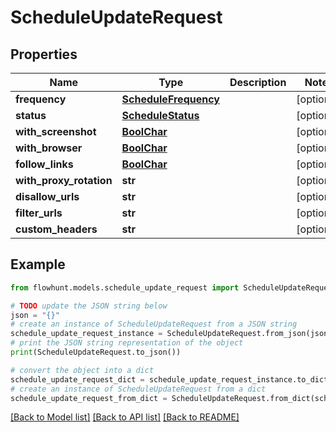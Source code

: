 # ScheduleUpdateRequest


## Properties

Name | Type | Description | Notes
------------ | ------------- | ------------- | -------------
**frequency** | [**ScheduleFrequency**](ScheduleFrequency.md) |  | [optional] 
**status** | [**ScheduleStatus**](ScheduleStatus.md) |  | [optional] 
**with_screenshot** | [**BoolChar**](BoolChar.md) |  | [optional] 
**with_browser** | [**BoolChar**](BoolChar.md) |  | [optional] 
**follow_links** | [**BoolChar**](BoolChar.md) |  | [optional] 
**with_proxy_rotation** | **str** |  | [optional] 
**disallow_urls** | **str** |  | [optional] 
**filter_urls** | **str** |  | [optional] 
**custom_headers** | **str** |  | [optional] 

## Example

```python
from flowhunt.models.schedule_update_request import ScheduleUpdateRequest

# TODO update the JSON string below
json = "{}"
# create an instance of ScheduleUpdateRequest from a JSON string
schedule_update_request_instance = ScheduleUpdateRequest.from_json(json)
# print the JSON string representation of the object
print(ScheduleUpdateRequest.to_json())

# convert the object into a dict
schedule_update_request_dict = schedule_update_request_instance.to_dict()
# create an instance of ScheduleUpdateRequest from a dict
schedule_update_request_from_dict = ScheduleUpdateRequest.from_dict(schedule_update_request_dict)
```
[[Back to Model list]](../README.md#documentation-for-models) [[Back to API list]](../README.md#documentation-for-api-endpoints) [[Back to README]](../README.md)


